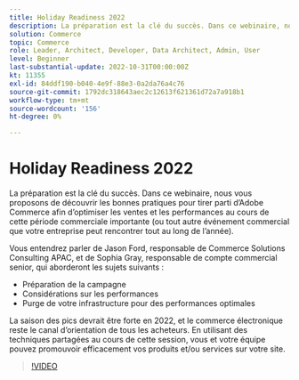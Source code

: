 ```yaml
---
title: Holiday Readiness 2022
description: La préparation est la clé du succès. Dans ce webinaire, nous vous proposons les bonnes pratiques pour tirer parti d’Adobe Commerce afin d’optimiser les ventes et les performances au cours de cette période commerciale importante.
solution: Commerce
topic: Commerce
role: Leader, Architect, Developer, Data Architect, Admin, User
level: Beginner
last-substantial-update: 2022-10-31T00:00:00Z
kt: 11355
exl-id: 84ddf190-b040-4e9f-88e3-0a2da76a4c76
source-git-commit: 1792dc318643aec2c12613f621361d72a7a918b1
workflow-type: tm+mt
source-wordcount: '156'
ht-degree: 0%

---
```


# Holiday Readiness 2022

La préparation est la clé du succès. Dans ce webinaire, nous vous proposons de découvrir les bonnes pratiques pour tirer parti d’Adobe Commerce afin d’optimiser les ventes et les performances au cours de cette période commerciale importante (ou tout autre événement commercial que votre entreprise peut rencontrer tout au long de l’année).

Vous entendrez parler de Jason Ford, responsable de Commerce Solutions Consulting APAC, et de Sophia Gray, responsable de compte commercial senior, qui aborderont les sujets suivants :

* Préparation de la campagne
* Considérations sur les performances
* Purge de votre infrastructure pour des performances optimales

La saison des pics devrait être forte en 2022, et le commerce électronique reste le canal d’orientation de tous les acheteurs. En utilisant des techniques partagées au cours de cette session, vous et votre équipe pouvez promouvoir efficacement vos produits et/ou services sur votre site.

>[!VIDEO](https://video.tv.adobe.com/v/3410542/?quality=12&learn=on)
